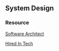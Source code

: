 ## System Design

### Resource

[Software Architect](http://tutorials.jenkov.com/software-architecture/index.html)

[Hired In Tech](https://www.hiredintech.com/classrooms/system-design/lesson/52)